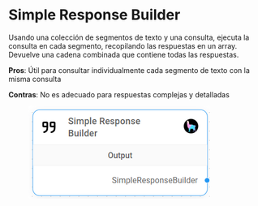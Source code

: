 # Simple Response Builder

Usando una colección de segmentos de texto y una consulta, ejecuta la consulta en cada segmento, recopilando las respuestas en un array. Devuelve una cadena combinada que contiene todas las respuestas.

**Pros**: Útil para consultar individualmente cada segmento de texto con la misma consulta

**Contras**: No es adecuado para respuestas complejas y detalladas

<figure><img src="../../../../.gitbook/assets/image (8) (1) (1) (1) (1) (1) (1) (2).png" alt=""><figcaption></figcaption></figure>
